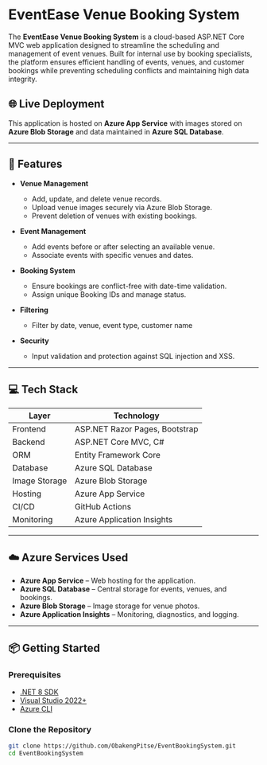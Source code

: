 # EventEase Venue Booking System

The **EventEase Venue Booking System** is a cloud-based ASP.NET Core MVC web application designed to streamline the scheduling and management of event venues. Built for internal use by booking specialists, the platform ensures efficient handling of events, venues, and customer bookings while preventing scheduling conflicts and maintaining high data integrity.

## 🌐 Live Deployment
This application is hosted on **Azure App Service** with images stored on **Azure Blob Storage** and data maintained in **Azure SQL Database**.

---

## 🧩 Features

- **Venue Management**
  - Add, update, and delete venue records.
  - Upload venue images securely via Azure Blob Storage.
  - Prevent deletion of venues with existing bookings.

- **Event Management**
  - Add events before or after selecting an available venue.
  - Associate events with specific venues and dates.

- **Booking System**
  - Ensure bookings are conflict-free with date-time validation.
  - Assign unique Booking IDs and manage status.

- **Filtering**
  - Filter by date, venue, event type, customer name

- **Security**
  - Input validation and protection against SQL injection and XSS.

---

## 💻 Tech Stack

| Layer | Technology |
|-------|------------|
| Frontend | ASP.NET Razor Pages, Bootstrap |
| Backend | ASP.NET Core MVC, C# |
| ORM | Entity Framework Core |
| Database | Azure SQL Database |
| Image Storage | Azure Blob Storage |
| Hosting | Azure App Service |
| CI/CD | GitHub Actions |
| Monitoring | Azure Application Insights |

---

## ☁️ Azure Services Used

- **Azure App Service** – Web hosting for the application.
- **Azure SQL Database** – Central storage for events, venues, and bookings.
- **Azure Blob Storage** – Image storage for venue photos.
- **Azure Application Insights** – Monitoring, diagnostics, and logging.

---

## 📦 Getting Started

### Prerequisites

- [.NET 8 SDK](https://dotnet.microsoft.com/)
- [Visual Studio 2022+](https://visualstudio.microsoft.com/)
- [Azure CLI](https://learn.microsoft.com/en-us/cli/azure/install-azure-cli)

### Clone the Repository

```bash
git clone https://github.com/ObakengPitse/EventBookingSystem.git
cd EventBookingSystem
